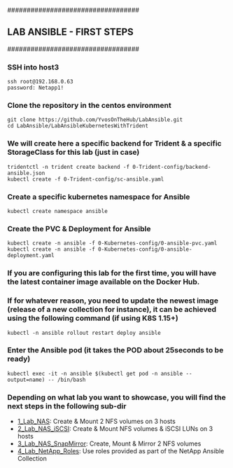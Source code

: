 ##################################
## LAB ANSIBLE - FIRST STEPS
##################################

### SSH into host3
    ssh root@192.168.0.63
    password: Netapp1!

### Clone the repository in the centos environment
    git clone https://github.com/YvosOnTheHub/LabAnsible.git
    cd LabAnsible/LabAnsibleKubernetesWithTrident

### We will create here a specific backend for Trident & a specific StorageClass for this lab (just in case)
    tridentctl -n trident create backend -f 0-Trident-config/backend-ansible.json
    kubectl create -f 0-Trident-config/sc-ansible.yaml

### Create a specific kubernetes namespace for Ansible
    kubectl create namespace ansible

### Create the PVC & Deployment for Ansible
    kubectl create -n ansible -f 0-Kubernetes-config/0-ansible-pvc.yaml
    kubectl create -n ansible -f 0-Kubernetes-config/0-ansible-deployment.yaml

### If you are configuring this lab for the first time, you will have the latest container image available on the Docker Hub.
### If for whatever reason, you need to update the newest image (release of a new collection for instance), it can be achieved using the following command (if using K8S 1.15+)
    kubectl -n ansible rollout restart deploy ansible

### Enter the Ansible pod (it takes the POD about 25seconds to be ready)
    kubectl exec -it -n ansible $(kubectl get pod -n ansible --output=name) -- /bin/bash

### Depending on what lab you want to showcase, you will find the next steps in the following sub-dir
- [1_Lab_NAS](1_Lab_NAS): Create & Mount 2 NFS volumes on 3 hosts
- [2_Lab_NAS_iSCSI](2_Lab_NAS_iSCSI): Create & Mount NFS volumes & iSCSI LUNs on 3 hosts
- [3_Lab_NAS_SnapMirror](3_Lab_NAS_SnapMirror): Create, Mount & Mirror 2 NFS volumes
- [4_Lab_NetApp_Roles](4_Lab_NetApp_Roles): Use roles provided as part of the NetApp Ansible Collection